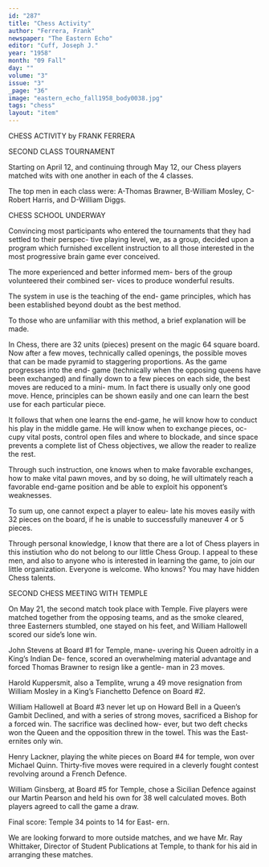 ```yaml
---
id: "287"
title: "Chess Activity"
author: "Ferrera, Frank"
newspaper: "The Eastern Echo"
editor: "Cuff, Joseph J."
year: "1958"
month: "09 Fall"
day: ""
volume: "3"
issue: "3"
_page: "36"
image: "eastern_echo_fall1958_body0038.jpg"
tags: "chess"
layout: "item"
---
```

CHESS ACTIVITY
by FRANK FERRERA

SECOND CLASS TOURNAMENT

Starting on April 12, and continuing through
May 12, our Chess players matched wits with one
another in each of the 4 classes.

The top men in each class were: A-Thomas
Brawner, B-William Mosley, C-Robert Harris, and
D-William Diggs.

CHESS SCHOOL UNDERWAY

Convincing most participants who entered the
tournaments that they had settled to their perspec-
tive playing level, we, as a group, decided upon a
program which furnished excellent instruction to all
those interested in the most progressive brain game
ever conceived.

The more experienced and better informed mem-
bers of the group volunteered their combined ser-
vices to produce wonderful results.

The system in use is the teaching of the end-
game principles, which has been established beyond
doubt as the best method.

To those who are unfamiliar with this method,
a brief explanation will be made.

In Chess, there are 32 units (pieces) present
on the magic 64 square board. Now after a few
moves, technically called openings, the possible
moves that can be made pyramid to staggering
proportions. As the game progresses into the end-
game (technically when the opposing queens have
been exchanged) and finally down to a few pieces
on each side, the best moves are reduced to a mini-
mum. In fact there is usually only one good move.
Hence, principles can be shown easily and one can
learn the best use for each particular piece.

It follows that when one learns the end-game,
he will know how to conduct his play in the middle
game. He will know when to exchange pieces, oc-
cupy vital posts, control open files and where to
blockade, and since space prevents a complete list
of Chess objectives, we allow the reader to realize
the rest.

Through such instruction, one knows when to
make favorable exchanges, how to make vital pawn
moves, and by so doing, he will ultimately reach a
favorable end-game position and be able to exploit
his opponent’s weaknesses.

To sum up, one cannot expect a player to ealeu-
late his moves easily with 32 pieces on the board, if
he is unable to successfully maneuver 4 or 5 pieces.

Through personal knowledge, I know that there
are a lot of Chess players in this instiution who do
not belong to our little Chess Group. I appeal to
these men, and also to anyone who is interested in
learning the game, to join our little organization.
Everyone is welcome. Who knows? You may
have hidden Chess talents.

SECOND CHESS MEETING WITH TEMPLE

On May 21, the second match took place with
Temple. Five players were matched together from
the opposing teams, and as the smoke cleared, three
Easterners stumbled, one stayed on his feet, and
William Hallowell scored our side’s lone win.

John Stevens at Board #1 for Temple, mane-
uvering his Queen adroitly in a King’s Indian De-
fence, scored an overwhelming material advantage
and forced Thomas Brawner to resign like a gentle-
man in 23 moves.

Harold Kuppersmit, also a Templite, wrung a
49 move resignation from William Mosley in a
King’s Fianchetto Defence on Board #2.

William Hallowell at Board #3 never let up on
Howard Bell in a Queen’s Gambit Declined, and
with a series of strong moves, sacrificed a Bishop
for a forced win. The sacrifice was declined how-
ever, but two deft checks won the Queen and the
opposition threw in the towel. This was the East-
ernites only win.

Henry Lackner, playing the white pieces on
Board #4 for temple, won over Michael Quinn.
Thirty-five moves were required in a cleverly fought
contest revolving around a French Defence.

William Ginsberg, at Board #5 for Temple,
chose a Sicilian Defence against our Martin Pearson
and held his own for 38 well calculated moves. Both
players agreed to call the game a draw.

Final score: Temple 34 points to 14 for East-
ern.

We are looking forward to more outside
matches, and we have Mr. Ray Whittaker, Director
of Student Publications at Temple, to thank for
his aid in arranging these matches.
